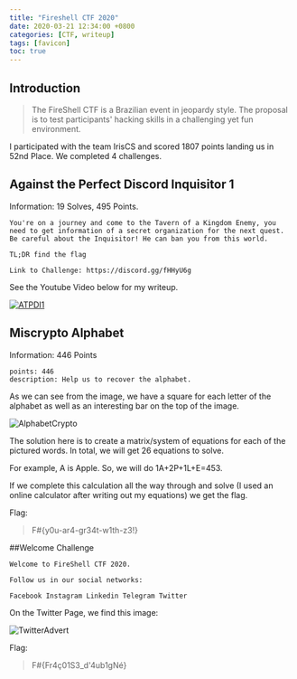 ```yaml
---
title: "Fireshell CTF 2020"
date: 2020-03-21 12:34:00 +0800
categories: [CTF, writeup]
tags: [favicon]
toc: true
---
```


## Introduction


> The FireShell CTF is a Brazilian event in jeopardy style. The proposal is to test participants' hacking skills in a challenging yet fun environment.


I participated with the team IrisCS and scored 1807 points landing us in 52nd Place. We completed 4 challenges. 


## Against the Perfect Discord Inquisitor 1

Information: 19 Solves, 495 Points.

```
You're on a journey and come to the Tavern of a Kingdom Enemy, you need to get information of a secret organization for the next quest. Be careful about the Inquisitor! He can ban you from this world.

TL;DR find the flag

Link to Challenge: https://discord.gg/fHHyU6g
```

See the Youtube Video below for my writeup.

[![ATPDI1](http://img.youtube.com/vi/-COfkwjVEyY/0.jpg)](http://www.youtube.com/watch?v=-COfkwjVEyY "ATPDI1")

## Miscrypto Alphabet

Information: 446 Points

```
points: 446
description: Help us to recover the alphabet.
```

As we can see from the image, we have a square for each letter of the alphabet as well as an interesting bar on the top of the image.

![AlphabetCrypto](/assets/problem_files/fireshell2020/alphabet.png)


The solution here is to create a matrix/system of equations for each of the pictured words. In total, we will get 26 equations to solve. 

For example, A is Apple. So, we will do 1A+2P+1L+E=453.

If we complete this calculation all the way through and solve (I used an online calculator after writing out my equations) we get the flag.

Flag:
> F#{y0u-ar4-gr34t-w1th-z3!}

##Welcome Challenge

```
Welcome to FireShell CTF 2020.

Follow us in our social networks:

Facebook Instagram Linkedin Telegram Twitter
```

On the Twitter Page, we find this image:

![TwitterAdvert](https://pbs.twimg.com/media/ETeXKWWXkAA7ZCH?format=jpg&name=large)

Flag:
> F#{Fr4ç01S3_d'4ub1gNé}
